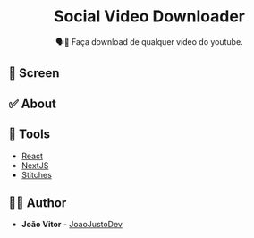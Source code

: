 <h1 align="center">
  <strong>Social Video Downloader</strong>
</h1>

<p align="center">
🗣👥 Faça download de qualquer vídeo do youtube.
</p>

## 🎨 Screen

## ✅ About

## 🧰 Tools

- [React](https://reactjs.org/)
- [NextJS](https://nextjs.org/)
- [Stitches](https://stitches.dev/)

## 🙋‍♂️ Author

- **João Vitor** - [JoaoJustoDev](https://github.com/joaojustodev)
